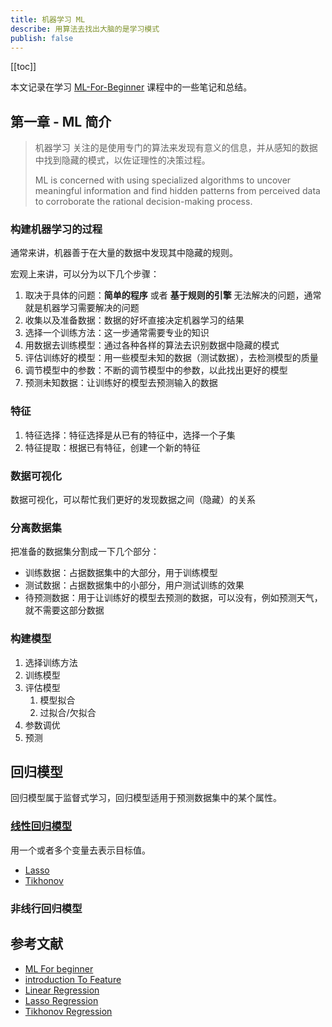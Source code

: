 ```yaml
---
title: 机器学习 ML
describe: 用算法去找出大脑的是学习模式
publish: false
---
```


[[toc]]

本文记录在学习 [ML-For-Beginner] 课程中的一些笔记和总结。

## 第一章 - ML 简介

> 机器学习 关注的是使用专门的算法来发现有意义的信息，并从感知的数据中找到隐藏的模式，以佐证理性的决策过程。
>
> ML is concerned with using specialized algorithms to uncover meaningful information and find hidden patterns from perceived data to corroborate the rational decision-making process.

### 构建机器学习的过程

通常来讲，机器善于在大量的数据中发现其中隐藏的规则。

宏观上来讲，可以分为以下几个步骤：

1. 取决于具体的问题：**简单的程序** 或者 **基于规则的引擎** 无法解决的问题，通常就是机器学习需要解决的问题
2. 收集以及准备数据：数据的好坏直接决定机器学习的结果
3. 选择一个训练方法：这一步通常需要专业的知识
4. 用数据去训练模型：通过各种各样的算法去识别数据中隐藏的模式
5. 评估训练好的模型：用一些模型未知的数据（测试数据），去检测模型的质量
6. 调节模型中的参数：不断的调节模型中的参数，以此找出更好的模型
7. 预测未知数据：让训练好的模型去预测输入的数据

### 特征

1. 特征选择：特征选择是从已有的特征中，选择一个子集
2. 特征提取：根据已有特征，创建一个新的特征

### 数据可视化

数据可视化，可以帮忙我们更好的发现数据之间（隐藏）的关系

### 分离数据集

把准备的数据集分割成一下几个部分：

- 训练数据：占据数据集中的大部分，用于训练模型
- 测试数据：占据数据集中的小部分，用户测试训练的效果
- 待预测数据：用于让训练好的模型去预测的数据，可以没有，例如预测天气，就不需要这部分数据

### 构建模型

1. 选择训练方法
2. 训练模型
3. 评估模型
   1. 模型拟合
   2. 过拟合/欠拟合
4. 参数调优
5. 预测

## 回归模型

回归模型属于监督式学习，回归模型适用于预测数据集中的某个属性。

### [线性回归模型][linear-regression]

用一个或者多个变量去表示目标值。

- [Lasso][lasso]
- [Tikhonov][tikhonov]

### 非线行回归模型

## 参考文献

- [ML For beginner][ml-for-beginner]
- [introduction To Feature][introduction-to-feature]
- [Linear Regression][linear-regression]
- [Lasso Regression][lasso]
- [Tikhonov Regression][tikhonov]

[ml-for-beginner]: https://github.com/microsoft/ML-For-Beginners
[introduction-to-feature]: https://www.datasciencecentral.com/profiles/blogs/an-introduction-to-variable-and-feature-selection
[linear-regression]: https://www.wikiwand.com/en/Linear_regression
[lasso]: https://www.wikiwand.com/en/Lasso_(statistics)
[tikhonov]: https://www.wikiwand.com/en/Tikhonov_regularization
